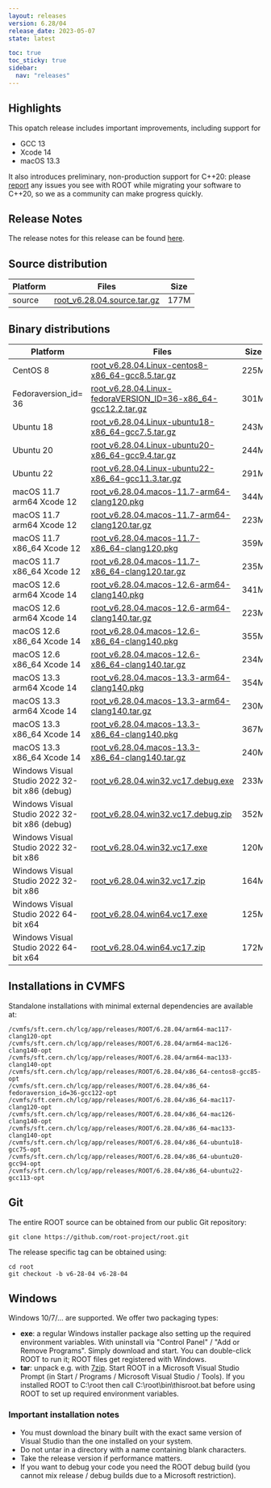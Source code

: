 ```yaml
---
layout: releases
version: 6.28/04
release_date: 2023-05-07
state: latest

toc: true
toc_sticky: true
sidebar:
  nav: "releases"
---
```


## Highlights

This opatch release includes important improvements, including support for

- GCC 13
- Xcode 14
- macOS 13.3

It also introduces preliminary, non-production support for C++20:
please [report](https://github.com/root-project/root/issues/new?assignees=&labels=bug&template=bug_report.md&title=) any issues you see with ROOT while migrating your software to C++20, so we as a community can make progress quickly.

## Release Notes

The release notes for this release can be found [here](https://root.cern/doc/v628/release-notes.html#release-6.2804).

## Source distribution

| Platform       | Files | Size |
|-----------|-------|-----|
| source | [root_v6.28.04.source.tar.gz](https://root.cern/download/root_v6.28.04.source.tar.gz) | 177M |


## Binary distributions

| Platform       | Files | Size |
|-----------|-------|-----|
| CentOS 8 | [root_v6.28.04.Linux-centos8-x86_64-gcc8.5.tar.gz](https://root.cern/download/root_v6.28.04.Linux-centos8-x86_64-gcc8.5.tar.gz) | 225M |
| Fedoraversion_id= 36 | [root_v6.28.04.Linux-fedoraVERSION_ID=36-x86_64-gcc12.2.tar.gz](https://root.cern/download/root_v6.28.04.Linux-fedoraVERSION_ID=36-x86_64-gcc12.2.tar.gz) | 301M |
| Ubuntu 18 | [root_v6.28.04.Linux-ubuntu18-x86_64-gcc7.5.tar.gz](https://root.cern/download/root_v6.28.04.Linux-ubuntu18-x86_64-gcc7.5.tar.gz) | 243M |
| Ubuntu 20 | [root_v6.28.04.Linux-ubuntu20-x86_64-gcc9.4.tar.gz](https://root.cern/download/root_v6.28.04.Linux-ubuntu20-x86_64-gcc9.4.tar.gz) | 244M |
| Ubuntu 22 | [root_v6.28.04.Linux-ubuntu22-x86_64-gcc11.3.tar.gz](https://root.cern/download/root_v6.28.04.Linux-ubuntu22-x86_64-gcc11.3.tar.gz) | 291M |
| macOS 11.7 arm64 Xcode 12 | [root_v6.28.04.macos-11.7-arm64-clang120.pkg](https://root.cern/download/root_v6.28.04.macos-11.7-arm64-clang120.pkg) | 344M |
| macOS 11.7 arm64 Xcode 12 | [root_v6.28.04.macos-11.7-arm64-clang120.tar.gz](https://root.cern/download/root_v6.28.04.macos-11.7-arm64-clang120.tar.gz) | 223M |
| macOS 11.7 x86_64 Xcode 12 | [root_v6.28.04.macos-11.7-x86_64-clang120.pkg](https://root.cern/download/root_v6.28.04.macos-11.7-x86_64-clang120.pkg) | 359M |
| macOS 11.7 x86_64 Xcode 12 | [root_v6.28.04.macos-11.7-x86_64-clang120.tar.gz](https://root.cern/download/root_v6.28.04.macos-11.7-x86_64-clang120.tar.gz) | 235M |
| macOS 12.6 arm64 Xcode 14 | [root_v6.28.04.macos-12.6-arm64-clang140.pkg](https://root.cern/download/root_v6.28.04.macos-12.6-arm64-clang140.pkg) | 341M |
| macOS 12.6 arm64 Xcode 14 | [root_v6.28.04.macos-12.6-arm64-clang140.tar.gz](https://root.cern/download/root_v6.28.04.macos-12.6-arm64-clang140.tar.gz) | 223M |
| macOS 12.6 x86_64 Xcode 14 | [root_v6.28.04.macos-12.6-x86_64-clang140.pkg](https://root.cern/download/root_v6.28.04.macos-12.6-x86_64-clang140.pkg) | 355M |
| macOS 12.6 x86_64 Xcode 14 | [root_v6.28.04.macos-12.6-x86_64-clang140.tar.gz](https://root.cern/download/root_v6.28.04.macos-12.6-x86_64-clang140.tar.gz) | 234M |
| macOS 13.3 arm64 Xcode 14 | [root_v6.28.04.macos-13.3-arm64-clang140.pkg](https://root.cern/download/root_v6.28.04.macos-13.3-arm64-clang140.pkg) | 354M |
| macOS 13.3 arm64 Xcode 14 | [root_v6.28.04.macos-13.3-arm64-clang140.tar.gz](https://root.cern/download/root_v6.28.04.macos-13.3-arm64-clang140.tar.gz) | 230M |
| macOS 13.3 x86_64 Xcode 14 | [root_v6.28.04.macos-13.3-x86_64-clang140.pkg](https://root.cern/download/root_v6.28.04.macos-13.3-x86_64-clang140.pkg) | 367M |
| macOS 13.3 x86_64 Xcode 14 | [root_v6.28.04.macos-13.3-x86_64-clang140.tar.gz](https://root.cern/download/root_v6.28.04.macos-13.3-x86_64-clang140.tar.gz) | 240M |
| Windows Visual Studio 2022 32-bit x86  (debug) | [root_v6.28.04.win32.vc17.debug.exe](https://root.cern/download/root_v6.28.04.win32.vc17.debug.exe) | 233M |
| Windows Visual Studio 2022 32-bit x86  (debug) | [root_v6.28.04.win32.vc17.debug.zip](https://root.cern/download/root_v6.28.04.win32.vc17.debug.zip) | 352M |
| Windows Visual Studio 2022 32-bit x86  | [root_v6.28.04.win32.vc17.exe](https://root.cern/download/root_v6.28.04.win32.vc17.exe) | 120M |
| Windows Visual Studio 2022 32-bit x86  | [root_v6.28.04.win32.vc17.zip](https://root.cern/download/root_v6.28.04.win32.vc17.zip) | 164M |
| Windows Visual Studio 2022 64-bit x64  | [root_v6.28.04.win64.vc17.exe](https://root.cern/download/root_v6.28.04.win64.vc17.exe) | 125M |
| Windows Visual Studio 2022 64-bit x64  | [root_v6.28.04.win64.vc17.zip](https://root.cern/download/root_v6.28.04.win64.vc17.zip) | 172M |

## Installations in CVMFS

Standalone installations with minimal external dependencies are available at:
~~~
/cvmfs/sft.cern.ch/lcg/app/releases/ROOT/6.28.04/arm64-mac117-clang120-opt
/cvmfs/sft.cern.ch/lcg/app/releases/ROOT/6.28.04/arm64-mac126-clang140-opt
/cvmfs/sft.cern.ch/lcg/app/releases/ROOT/6.28.04/arm64-mac133-clang140-opt
/cvmfs/sft.cern.ch/lcg/app/releases/ROOT/6.28.04/x86_64-centos8-gcc85-opt
/cvmfs/sft.cern.ch/lcg/app/releases/ROOT/6.28.04/x86_64-fedoraversion_id=36-gcc122-opt
/cvmfs/sft.cern.ch/lcg/app/releases/ROOT/6.28.04/x86_64-mac117-clang120-opt
/cvmfs/sft.cern.ch/lcg/app/releases/ROOT/6.28.04/x86_64-mac126-clang140-opt
/cvmfs/sft.cern.ch/lcg/app/releases/ROOT/6.28.04/x86_64-mac133-clang140-opt
/cvmfs/sft.cern.ch/lcg/app/releases/ROOT/6.28.04/x86_64-ubuntu18-gcc75-opt
/cvmfs/sft.cern.ch/lcg/app/releases/ROOT/6.28.04/x86_64-ubuntu20-gcc94-opt
/cvmfs/sft.cern.ch/lcg/app/releases/ROOT/6.28.04/x86_64-ubuntu22-gcc113-opt
~~~


## Git

The entire ROOT source can be obtained from our public Git repository:

~~~
git clone https://github.com/root-project/root.git
~~~
The release specific tag can be obtained using:
~~~
cd root
git checkout -b v6-28-04 v6-28-04
~~~


## Windows

Windows 10/7/... are supported. We offer two packaging types:

 * **exe**: a regular Windows installer package also setting up the required environment variables. With uninstall via "Control Panel" / "Add or Remove Programs". Simply download and start. You can double-click ROOT to run it; ROOT files get registered with Windows.
 * **tar**: unpack e.g. with [7zip](https://www.7-zip.org). Start ROOT in a Microsoft Visual Studio Prompt (in Start / Programs / Microsoft Visual Studio / Tools). If you installed ROOT to C:\root then call C:\root\bin\thisroot.bat before using ROOT to set up required environment variables.

### Important installation notes

 * You must download the binary built with the exact same version of Visual Studio than the one installed on your system.
 * Do not untar in a directory with a name containing blank characters.
 * Take the release version if performance matters.
 * If you want to debug your code you need the ROOT debug build (you cannot mix release / debug builds due to a Microsoft restriction).
